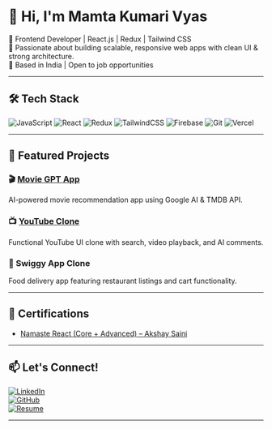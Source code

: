 # 👋 Hi, I'm Mamta Kumari Vyas

🚀 Frontend Developer | React.js | Redux | Tailwind CSS  
🎯 Passionate about building scalable, responsive web apps with clean UI & strong architecture.  
📍 Based in India | Open to job opportunities

---

## 🛠️ Tech Stack
![JavaScript](https://img.shields.io/badge/-JavaScript-black?style=flat-square&logo=javascript)
![React](https://img.shields.io/badge/-React-blue?style=flat-square&logo=react)
![Redux](https://img.shields.io/badge/-Redux-purple?style=flat-square&logo=redux)
![TailwindCSS](https://img.shields.io/badge/-TailwindCSS-38b2ac?style=flat-square&logo=tailwind-css)
![Firebase](https://img.shields.io/badge/-Firebase-orange?style=flat-square&logo=firebase)
![Git](https://img.shields.io/badge/-Git-black?style=flat-square&logo=git)
![Vercel](https://img.shields.io/badge/-Vercel-black?style=flat-square&logo=vercel)

---

## 📂 Featured Projects

### 🎬 [Movie GPT App](https://movie-gpt-94687.web.app)  
AI-powered movie recommendation app using Google AI & TMDB API.

### 📺 [YouTube Clone](https://roaring-twilight-7ffa8d.netlify.app)  
Functional YouTube UI clone with search, video playback, and AI comments.

### 🍔 Swiggy App Clone  
Food delivery app featuring restaurant listings and cart functionality.

---

## 📜 Certifications

- [Namaste React (Core + Advanced) – Akshay Saini](https://namastedev.com/mamtavyas1990/certificates/namaste-react)

---

## 📫 Let's Connect!

[![LinkedIn](https://img.shields.io/badge/-LinkedIn-blue?style=flat-square&logo=linkedin)](https://www.linkedin.com/in/mamtavyas)  
[![GitHub](https://img.shields.io/badge/-GitHub-black?style=flat-square&logo=github)](https://github.com/mamta-vyas)  
[![Resume](https://img.shields.io/badge/-Resume-4caf50?style=flat-square&logo=adobeacrobatreader)](https://github.com/mamta-vyas/mamta-vyas/blob/main/finalresume.pdf)

---
